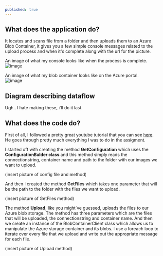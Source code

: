 ```yaml
---
published: true
---
```

## What does the application do?

It locates and scans file from a folder and then uploads them to an Azure Blob Container, it gives you a few simple console messages related to the upload process and when it's complete along with the url for the picture.  

An image of what my console looks like when the process is complete.  
![image](https://user-images.githubusercontent.com/70013388/136730809-cc89f7bf-98f5-4fce-b6ba-7710d965a22e.png)  


An image of what my blob container looks like on the Azure portal.  
![image](https://user-images.githubusercontent.com/70013388/136730998-abf782d1-4431-4316-be91-808dfe283178.png)  

## Diagram describing dataflow 

Ugh.. I hate making these, i'll do it last.

## What does the code do?

First of all, I followed a pretty great youtube tutorial that you can see [here](https://youtu.be/JZWaWAU548g). He goes through pretty much everything I was to do in the assigment.

I started off with creating the method **GetConfiguration** which uses the **ConfigurationBulder class** and this method simply reads the connectionstring, container name and path to the folder with our images we want to upload. 

(insert picture of config file and method)  

And then I created the method **GetFiles** which takes one parameter that will be the path to the folder with the files we want to upload.

(insert picture of GetFiles method)  

The method **Upload**, like you might've guessed, uploads the files to our Azure blob storage. The method has three parameters which are the files that will be uploaded, the connectionstring and container name.
And then we create an instance of the BlobContainerClient class which allows us to manipulate the Azure storage container and its blobs. I use a foreach loop to iterate over every file that we upload and write out the appropriate message for each file.

(insert picture of Upload method)
